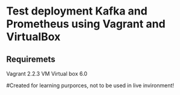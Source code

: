 # Test deployment Kafka and Prometheus using Vagrant and VirtualBox

## Requiremets
Vagrant 2.2.3
VM Virtual box 6.0


#Created for learning purporces, not to be used in live invironment!

